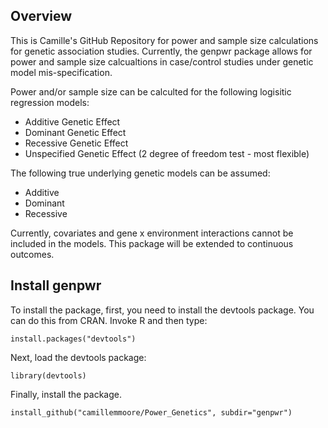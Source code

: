 ## Overview
This is Camille's GitHub Repository for power and sample size calculations for genetic association studies.  Currently, the genpwr package allows for power and sample size calcualtions in case/control studies under genetic model mis-specification.  

Power and/or sample size can be calculted for the following logisitic regression models:
- Additive Genetic Effect
- Dominant Genetic Effect
- Recessive Genetic Effect
- Unspecified Genetic Effect (2 degree of freedom test - most flexible)

The following true underlying genetic models can be assumed:
- Additive
- Dominant
- Recessive

Currently, covariates and gene x environment interactions cannot be included in the models. This package will be extended to continuous outcomes.  

## Install genpwr

To install the package, first, you need to install the devtools package. You can do this from CRAN. Invoke R and then type:

```
install.packages("devtools")
```

Next, load the devtools package:

```
library(devtools)
```

Finally, install the package.

```
install_github("camillemmoore/Power_Genetics", subdir="genpwr")
```
